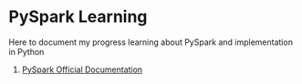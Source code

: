 # PySpark Learning

Here to document my progress learning about PySpark and implementation in Python

1. [PySpark Official Documentation](https://spark.apache.org/docs/latest/index.html)